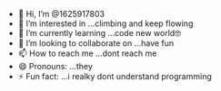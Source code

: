 - 👋 Hi, I’m @1625917803
- 👀 I’m interested in ...climbing and keep flowing
- 🌱 I’m currently learning ...code new world🤓
- 💞️ I’m looking to collaborate on ...have fun
- 📫 How to reach me ...dont reach me
- 😄 Pronouns: ...they
- ⚡ Fun fact: ...i realky dont understand programming

<!---
1625917803/1625917803 is a ✨ special ✨ repository because its `README.md` (this file) appears on your GitHub profile.
You can click the Preview link to take a look at your changes.
--->
